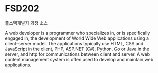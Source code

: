 # FSD202
풀스택개발자 과정 소스

A web developer is a programmer who specializes in, or is specifically engaged in, 
the development of World Wide Web applications using a client–server model. 
The applications typically use HTML, CSS and JavaScript in the client, PHP, 
ASP.NET (C#), Python, Go or Java in the server, and http for communications between client and server. 
A web content management system is often used to develop and maintain web applications.
